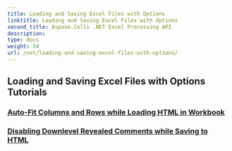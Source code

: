 ```yaml
---
title: Loading and Saving Excel Files with Options
linktitle: Loading and Saving Excel Files with Options
second_title: Aspose.Cells .NET Excel Processing API
description: 
type: docs
weight: 34
url: /net/loading-and-saving-excel-files-with-options/
---
```


## Loading and Saving Excel Files with Options Tutorials
### [Auto-Fit Columns and Rows while Loading HTML in Workbook](./auto-fitting-columns-and-rows/)
### [Disabling Downlevel Revealed Comments while Saving to HTML](./disabling-downlevel-revealed-comments/)